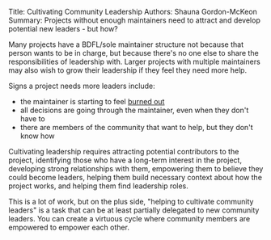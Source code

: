 Title: Cultivating Community Leadership
Authors: Shauna Gordon-McKeon
Summary: Projects without enough maintainers need to attract and develop potential new leaders - but how?

Many projects have a BDFL/sole maintainer structure not because that person wants to be in charge, but because there's no one else to share the responsibilities of leadership with. Larger projects with multiple maintainers may also wish to grow their leadership if they feel they need more help.

Signs a project needs more leaders include:

* the maintainer is starting to feel [burned out](https://governingopen.com/resources/signs-of-burnout-checklist)
* all decisions are going through the maintainer, even when they don't have to
* there are members of the community that want to help, but they don't know how

Cultivating leadership requires attracting potential contributors to the project, identifying those who have a long-term interest in the project, developing strong relationships with them, empowering them to believe they could become leaders, helping them build necessary context about how the project works, and helping them find leadership roles.

This is a lot of work, but on the plus side, "helping to cultivate community leaders" is a task that can be at least partially delegated to new community leaders. You can create a virtuous cycle where community members are empowered to empower each other.